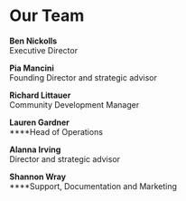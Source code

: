 # Our Team

**Ben Nickolls**\
Executive Director

**Pia Mancini**\
Founding Director and strategic advisor

**Richard Littauer**\
Community Development Manager

**Lauren Gardner**\
****Head of Operations

**Alanna Irving**\
Director and strategic advisor

**Shannon Wray** \
****Support, Documentation and Marketing&#x20;



